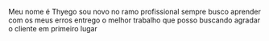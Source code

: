 Meu nome é Thyego
sou novo no ramo profissional 
sempre busco aprender com os meus erros 
entrego o melhor trabalho que posso 
buscando agradar o cliente em primeiro lugar 

<!---
ThyegoGomes/ThyegoGomes is a ✨ special ✨ repository because its `README.md` (this file) appears on your GitHub profile.
You can click the Preview link to take a look at your changes.
--->
